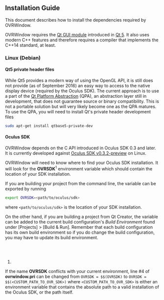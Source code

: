 ## Installation Guide

This document describes how to install the dependencies required by OVRWindow.

OVRWindow requires the [Qt GUI module][qtgui] introduced in [Qt 5][qt5]. It also uses modern C++ features and therefore requires a compiler that implements the C++14 standard, at least.



### Linux (Debian)

#### Qt5 private header files

While Qt5 provides a modern way of using the OpenGL API, it is still does not provide (as of September 2016) an easy way to access to the native display device (required by the Oculus SDK). The current approach is to use a part of the [Qt Platform Abstraction][qpa] (QPA), an abstraction layer still in development, that does not guarantee source or binary compatibility. This is not a portable solution but will very likely become one as the QPA matures.
To use the QPA, you will need to install Qt's private header development files
```bash
sudo apt-get install qtbase5-private-dev
```


#### Oculus SDK

OVRWindow depends on the C API introduced in Oculus SDK 0.3 and later. It is currently developed against [Oculus SDK v0.3.2-preview][ovrsdk] on Linux.

OVRWindow will need to know where to find your Oculus SDK installation. It will look for the __OVRSDK__<sup>1</sup> environment variable which should contain the location of your SDK installation.

If you are building your project from the command line, the variable can be exported by running
```bash
export OVRSDK=<path/to/oculus/sdk>
```
where `<path/to/oculus/sdk>` is the location of your SDK installation.

On the other hand, if you are building a project from Qt Creator, the variable can be added to the current build configuration's *Build Environment* found under [Projects] > [Build & Run]. Remember that each build configuration has its own build environment so if you do change the build configuration, you may have to update its build environment.

<br>
<br>

1.
If the name __OVRSDK__ conflicts with your current environment, line #4 of __ovrwindow.pri__ can be changed from `OVRSDK = $$(OVRSDK)` to `OVRSDK = $$(<CUSTOM_PATH_TO_OVR_SDK>)` where `<CUSTOM_PATH_TO_OVR_SDK>`
is either an environment variable that contains the absolute path to a valid installation of the Oculus SDK, or the path itself.



[qt5]: https://doc.qt.io/qt-5/qt5-intro.html
[qtgui]: https://doc.qt.io/qt-5/qtgui-index.html
[qpa]: https://wiki.qt.io/Qt_Platform_Abstraction
[ovrsdk]: https://developer3.oculus.com/downloads/pc/0.3.2-preview-2/Oculus_SDK_for_Linux/
